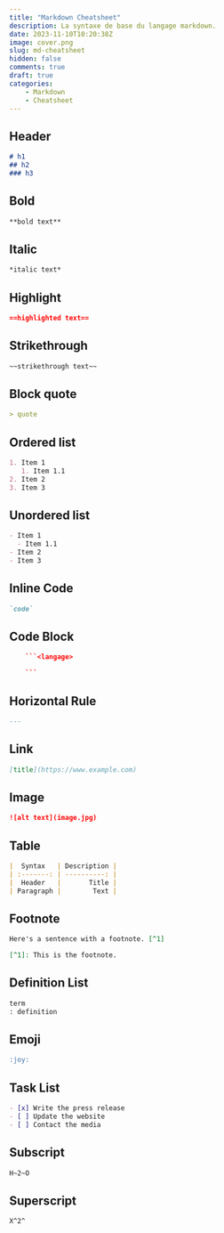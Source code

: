 ```yaml
---
title: "Markdown Cheatsheet"
description: La syntaxe de base du langage markdown.
date: 2023-11-10T10:20:38Z
image: cover.png
slug: md-cheatsheet
hidden: false
comments: true
draft: true
categories:
    - Markdown
    - Cheatsheet
---
```


## Header

```markdown
# h1
## h2
### h3
```

## Bold

```markdown
**bold text**
```

## Italic

```markdown
*italic text*
```

## Highlight

```markdown
==highlighted text==
```

## Strikethrough

```markdown
~~strikethrough text~~
```

## Block quote

```markdown
> quote
```

## Ordered list

```markdown
1. Item 1
   1. Item 1.1
2. Item 2
3. Item 3 
```

## Unordered list

```markdown
- Item 1
  - Item 1.1
- Item 2
- Item 3 
```

## Inline Code

```markdown
`code` 
```

## Code Block

```json
    ```<langage>

    ```
```

## Horizontal Rule

```markdown
---
```

## Link

```markdown
[title](https://www.example.com)
```

## Image

```markdown
![alt text](image.jpg)
```

## Table

```markdown
|  Syntax   | Description |
| :-------: | ----------: |
|  Header   |       Title |
| Paragraph |        Text |
```

## Footnote

```markdown
Here's a sentence with a footnote. [^1]

[^1]: This is the footnote.
```

## Definition List

```markdown
term
: definition
```

## Emoji

```markdown
:joy:
```

## Task List

```markdown
- [x] Write the press release
- [ ] Update the website
- [ ] Contact the media
```

## Subscript

```markdown
H~2~O
```

## Superscript

```markdown
X^2^
```
